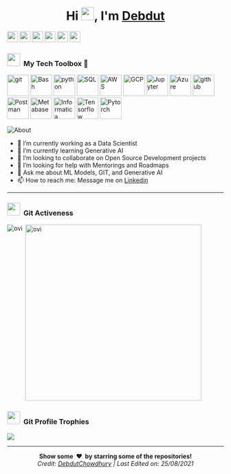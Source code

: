  
<!--  # [Hi <img src="https://raw.githubusercontent.com/ABSphreak/ABSphreak/master/gifs/Hi.gif" width="30px"> I am DEBDUT CHOWDHURY][Portfolio] -->
 <h1 align="center">Hi <img src="https://raw.githubusercontent.com/MartinHeinz/MartinHeinz/master/wave.gif" width="30">, I'm <a href=https://debdutchowdhury.netlify.com/>Debdut</a></h1>
 
[<img height="25" src="https://img.shields.io/badge/Portfolio-red?&style=for-the-badge&logo=linkedin&logoColor=white" />][Portfolio]
[<img height="25" src="https://img.shields.io/badge/linkedin-blue.svg?&style=for-the-badge&logo=linkedin&logoColor=white" />][LinkedIn]
[<img height="25" src="https://img.shields.io/badge/GitHub-100000?style=for-the-badge&logo=github&logoColor=white" />][Github]
[<img height="25" src="https://img.shields.io/badge/-Hackerrank-2EC866?style=for-the-badge&logo=HackerRank&logoColor=white" />][Hackerrank]
[<img height="25" src="https://img.shields.io/badge/Gmail-D14836?style=for-the-badge&logo=gmail&logoColor=white" />][Gmail]
<img height="25" src="https://komarev.com/ghpvc/?username=DebdutChowdhury&color=blueviolet"/>

<!-- ![alt text](Cover.jpg)-->

### <img src="https://media.giphy.com/media/iY8CRBdQXODJSCERIr/giphy.gif" width="30px">&nbsp; My Tech Toolbox 🧰


<p align="left">
 <img src="https://www.vectorlogo.zone/logos/git-scm/git-scm-ar21.svg" alt="git" height="50"/>
 <img src="https://www.vectorlogo.zone/logos/gnu_bash/gnu_bash-ar21.svg" alt="Bash" height="50"/>
 <img src="https://www.vectorlogo.zone/logos/python/python-ar21.svg" alt="python" height="50"/>
 <img src="https://www.vectorlogo.zone/logos/mysql/mysql-ar21.svg" alt="SQL" height="50"/>
 <img src="https://www.vectorlogo.zone/logos/amazon_aws/amazon_aws-ar21.svg" alt="AWS" height="50"/>
 <img src="https://www.vectorlogo.zone/logos/google_cloud/google_cloud-ar21.svg" alt="GCP" height="50"/>
 <img src="https://www.vectorlogo.zone/logos/jupyter/jupyter-ar21.svg" alt="Jupyter" height="50"/>
 <img src="https://www.vectorlogo.zone/logos/microsoft_azure/microsoft_azure-ar21.svg" alt="Azure" height="50"/>
 <img src="https://www.vectorlogo.zone/logos/github/github-ar21.svg" alt="github" height="50"/>
 <img src="https://www.vectorlogo.zone/logos/getpostman/getpostman-ar21.svg" alt="Postman" height="50"/>
 <img src="https://www.vectorlogo.zone/logos/metabase/metabase-ar21.svg" alt="Metabase" height="50"/>
 <img src="https://www.vectorlogo.zone/logos/informatica/informatica-ar21.svg" alt="Informatica" height="50"/>
 <img src="https://www.vectorlogo.zone/logos/tensorflow/tensorflow-ar21.svg" alt="Tensorflow" height="50"/>
 <img src="https://www.vectorlogo.zone/logos/pytorch/pytorch-ar21.svg" alt="Pytorch" height="50"/>
</p>

![About](https://github-profile-summary-cards.vercel.app/api/cards/profile-details?username=DebdutChowdhury&theme=dark)
 
- 🔭 I’m currently working as a Data Scientist
- 🌱 I’m currently learning Generative AI
- 👯 I’m looking to collaborate on Open Source Development projects
- 🤔 I’m looking for help with Mentorings and Roadmaps
- 💬 Ask me about ML Models, GIT, and Generative AI 
- 📫 How to reach me: Message me on [Linkedin][Linkedin]
<!--- ⚡ Fun fact: ...-->

---

### <img src="https://media.giphy.com/media/iY8CRBdQXODJSCERIr/giphy.gif" width="30px">&nbsp; Git Activeness

<p><img align="left" src="https://github-readme-stats.vercel.app/api/top-langs?username=DebdutChowdhury&show_icons=true&locale=en&layout=compact&theme=chartreuse-dark" alt="ovi" /></p>
<p>&nbsp;<img src="https://github-readme-stats.vercel.app/api?username=DebdutChowdhury&show_icons=true&locale=en&theme=chartreuse-dark" alt="ovi" width="410" /></p>


 
### <img src="https://media.giphy.com/media/iY8CRBdQXODJSCERIr/giphy.gif" width="30px">&nbsp; Git Profile Trophies
<img src="https://github-profile-trophy.vercel.app/?username=DebdutChowdhury&theme=flat&no-bg=true" />
 
 
<!--  ### <img src="https://media.giphy.com/media/iY8CRBdQXODJSCERIr/giphy.gif" width="30px">&nbsp; Latest Projects
 - [Login Registration system by Angular](https://github.com/SwarnadeepGhosh/Login-Page-Angular) -- [Live link](https://login-swarna.web.app/)
 - [TODO list using Angular](https://github.com/SwarnadeepGhosh/Todo-List-Angular) -- [Live link](https://swarnadeepghosh.github.io/todo/)
 - [COVID19 Data Analysis](https://github.com/SwarnadeepGhosh/COVID19-Data-Analysis)
 - [Technology-Blog using basic HTML,CSS](https://github.com/SwarnadeepGhosh/Technology-Blog) -- [Live link](https://swarnadeepghosh.github.io/Technology-Blog)
 - [DVD Rental SQL Project](https://github.com/SwarnadeepGhosh/DVD-Rental-SQL-Project)
 - [Weather Forecast by Python and MetaWeather API](https://github.com/SwarnadeepGhosh/Python-Small-Projects/blob/master/weather_forecast_by_MetaWeather_API.py) -->

---
[Twitter]: https://twitter.com/ChowdhuryDebdut
[Portfolio]: https://debdutchowdhury.netlify.com
[gmail]: mailto:debdut.chowdhury.official@gmail.com
[Linkedin]: https://www.linkedin.com/in/debdut-analyst/
[Medium]: https://medium.com/@debdut.chowdhury
[Facebook]: https://www.facebook.com/debdut.chowdhury.14
[Hackerrank]: https://www.hackerrank.com/debdut_chowdhur1
[Github]: https://github.com/DebdutChowdhury


<div align="center">
<b>Show some &nbsp;❤️&nbsp; by starring some of the repositories!</b><br>
 <i>Credit: <a href="https://github.com/DebdutChowdhury">DebdutChowdhury</a> | Last Edited on: 25/08/2021</i>
 </div>
<!-- 📊 📈 🎴 💬 ❤ 🐕 
![Quote](https://github-readme-quotes.herokuapp.com/quote?theme=highcontrast&animation=grow_out_in&layout=default&font=Redressed)
 ![Visitor Count](https://profile-counter.glitch.me/{SwarnadeepGhosh}/count.svg)
<br /> -->
